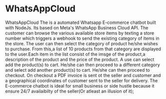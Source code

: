 # WhatsAppCloud
WhatsAppCloud
The is a  automated Whatsapp E-commerce chatbot built with NodeJs.
Its based on Meta's WhatsApp Business Cloud API.
The customer can browse the various available store items by texting a store number which triggers a webhook to send the existing category of items in the store.
The user can then select the category of product he/she wishes to purchase.
From this,a list of 10 products from that category are displayed to the user.Each item in the list consist of the imsge of the product,a description of the product and the price of the product.
A use can select add the  product(s) to cart.
He/she can then proceed to a different category and select add another product(s) to cart.
He/she can then proceed to checkout.
On checkout a PDF invoice is sent ot the seller and customer and a geographical coordinates of customer sent to the seller for delivery.
The E-commerce chatbot is ideal for small business or side hustle because it ensure 24/7 availaibilty of the seller(Or atleast an illusion of it);
